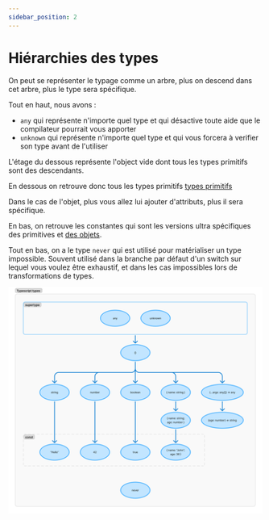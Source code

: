 ```yaml
---
sidebar_position: 2
---
```


# Hiérarchies des types

On peut se représenter le typage comme un arbre, plus on descend dans cet arbre, plus le type sera spécifique.

Tout en haut, nous avons :

- `any` qui représente n'importe quel type et qui désactive toute aide que le compilateur pourrait vous apporter
- `unknown` qui représente n'importe quel type et qui vous forcera à verifier son type avant de l'utiliser

L'étage du dessous représente l'object vide dont tous les types primitifs sont des descendants.

En dessous on retrouve donc tous les types primitifs [types primitifs](./types-primitifs.md)

Dans le cas de l'objet, plus vous allez lui ajouter d'attributs, plus il sera spécifique.

En bas, on retrouve les constantes qui sont les versions ultra spécifiques des primitives et [des objets](./types-par-references.md).

Tout en bas, on a le type `never` qui est utilisé pour matérialiser un type impossible.
Souvent utilisé dans la branche par défaut d'un switch sur lequel vous voulez être exhaustif, et dans les cas impossibles lors de transformations de types.

![Hiérarchie des types](img/ts_types_hierarchy.png)
